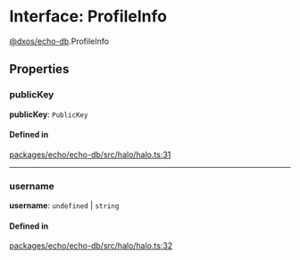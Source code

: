 # Interface: ProfileInfo

[@dxos/echo-db](../modules/dxos_echo_db.md).ProfileInfo

## Properties

### publicKey

 **publicKey**: `PublicKey`

#### Defined in

[packages/echo/echo-db/src/halo/halo.ts:31](https://github.com/dxos/dxos/blob/db8188dae/packages/echo/echo-db/src/halo/halo.ts#L31)

___

### username

 **username**: `undefined` \| `string`

#### Defined in

[packages/echo/echo-db/src/halo/halo.ts:32](https://github.com/dxos/dxos/blob/db8188dae/packages/echo/echo-db/src/halo/halo.ts#L32)
